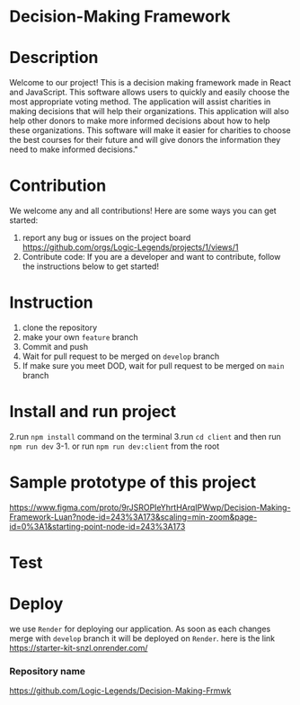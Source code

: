 # Decision-Making Framework
# Description
Welcome to our project!
This is a decision making framework made in React and JavaScript. This software allows users to quickly and easily choose the most appropriate voting method.
The application will assist charities in making decisions that will help their organizations. This application will also help other donors to make more informed decisions about how to help these organizations. This software will make it easier for charities to choose the best courses for their future and will give donors the information they need to make informed decisions."

# Contribution
We welcome any and all contributions! Here are some ways you can get started:
1. report any bug or issues on the project board  https://github.com/orgs/Logic-Legends/projects/1/views/1
2. Contribute code: If you are a developer and want to contribute, follow the instructions below to get started!

# Instruction
1. clone the repository
2. make your own `feature` branch
3. Commit and push
4. Wait for pull request to be merged on ``develop`` branch
5. If make sure you meet DOD, wait for pull request to be merged on `main` branch

# Install and run project
2.run `npm install` command on the terminal
3.run `cd client` and then run `npm run dev`
3-1. or run `npm run dev:client` from the root

# Sample prototype of this project
https://www.figma.com/proto/9rJSROPIeYhrtHArqIPWwp/Decision-Making-Framework-Luan?node-id=243%3A173&scaling=min-zoom&page-id=0%3A1&starting-point-node-id=243%3A173
# Test

# Deploy
we use `Render` for deploying our application. As soon as each changes merge with `develop` branch it will be deployed on `Render`. here is the link https://starter-kit-snzl.onrender.com/
### Repository name
https://github.com/Logic-Legends/Decision-Making-Frmwk


